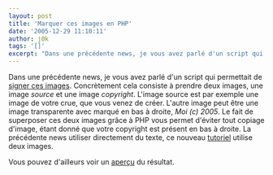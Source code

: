 ```yaml
---
layout: post
title: 'Marquer ces images en PHP'
date: '2005-12-29 11:10:11'
author: j0k
tags: '[]'
excerpt: "Dans une précédente news, je vous avez parlé d'un script qui permettait de [signer ces images](http://www.j0k3r.net/news-signee-ces-images-grace-a-php-202.html).     \nConcrètement cela consiste à prendre deux images, une image *source* et une image *copyright*. L'image source est par exemple une image de votre crue, que vous venez de créer. L'autre image      …"
---
```


Dans une précédente news, je vous avez parlé d'un script qui permettait de [signer ces images](http://www.j0k3r.net/news-signee-ces-images-grace-a-php-202.html).
Concrètement cela consiste à prendre deux images, une image *source* et une image *copyright*. L'image source est par exemple une image de votre crue, que vous venez de créer. L'autre image peut être une image transparente avec marqué en bas à droite, *Moi (c) 2005*. Le fait de superposer ces deux images grâce à PHP vous permet d'éviter tout copiage d'image, étant donné que votre copyright est présent en bas à droite.   La précédente news utiliser directement du texte, ce nouveau [tutoriel](http://www.devshed.com/c/a/PHP/Dynamic-Watermarking-with-PHP/) utilise deux images.

Vous pouvez d'ailleurs voir un [aperçu](http://portfolio.boynamedbri.com/php/watermark/watermark_test.php) du résultat.
